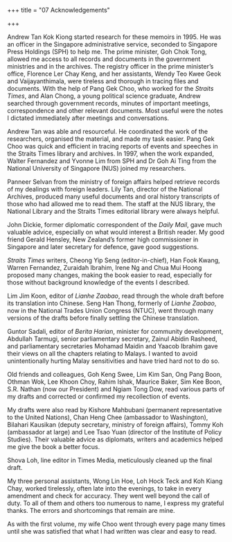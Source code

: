 +++
title = "07 Acknowledgements"

+++



Andrew Tan Kok Kiong started research for these memoirs in 1995. He was an officer in the Singapore administrative service, seconded to Singapore Press Holdings \(SPH\) to help me. The prime minister, Goh Chok Tong, allowed me access to all records and documents in the government ministries and in the archives. The registry officer in the prime minister’s office, Florence Ler Chay Keng, and her assistants, Wendy Teo Kwee Geok and Vaijayanthimala, were tireless and thorough in tracing files and documents. With the help of Pang Gek Choo, who worked for the *Straits Times*, and Alan Chong, a young political science graduate, Andrew searched through government records, minutes of important meetings, correspondence and other relevant documents. Most useful were the notes I dictated immediately after meetings and conversations.

Andrew Tan was able and resourceful. He coordinated the work of the researchers, organised the material, and made my task easier. Pang Gek Choo was quick and efficient in tracing reports of events and speeches in the Straits Times library and archives. In 1997, when the work expanded, Walter Fernandez and Yvonne Lim from SPH and Dr Goh Ai Ting from the National University of Singapore \(NUS\) joined my researchers.

Panneer Selvan from the ministry of foreign affairs helped retrieve records of my dealings with foreign leaders. Lily Tan, director of the National Archives, produced many useful documents and oral history transcripts of those who had allowed me to read them. The staff at the NUS library, the National Library and the Straits Times editorial library were always helpful.

John Dickie, former diplomatic correspondent of the *Daily Mail*, gave much valuable advice, especially on what would interest a British reader. My good friend Gerald Hensley, New Zealand’s former high commissioner in Singapore and later secretary for defence, gave good suggestions.

*Straits Times* writers, Cheong Yip Seng \(editor-in-chief\), Han Fook Kwang, Warren Fernandez, Zuraidah Ibrahim, Irene Ng and Chua Mui Hoong proposed many changes, making the book easier to read, especially for those without background knowledge of the events I described.

Lim Jim Koon, editor of *Lianhe Zaobao*, read through the whole draft before its translation into Chinese. Seng Han Thong, formerly of *Lianhe Zaobao*, now in the National Trades Union Congress \(NTUC\), went through many versions of the drafts before finally settling the Chinese translation.

Guntor Sadali, editor of *Berita Harian*, minister for community development, Abdullah Tarmugi, senior parliamentary secretary, Zainul Abidin Rasheed, and parliamentary secretaries Mohamad Maidin and Yaacob Ibrahim gave their views on all the chapters relating to Malays. I wanted to avoid unintentionally hurting Malay sensitivities and have tried hard not to do so.

Old friends and colleagues, Goh Keng Swee, Lim Kim San, Ong Pang Boon, Othman Wok, Lee Khoon Choy, Rahim Ishak, Maurice Baker, Sim Kee Boon, S.R. Nathan \(now our President\) and Ngiam Tong Dow, read various parts of my drafts and corrected or confirmed my recollection of events.

My drafts were also read by Kishore Mahbubani \(permanent representative to the United Nations\), Chan Heng Chee \(ambassador to Washington\), Bilahari Kausikan \(deputy secretary, ministry of foreign affairs\), Tommy Koh \(ambassador at large\) and Lee Tsao Yuan \(director of the Institute of Policy Studies\). Their valuable advice as diplomats, writers and academics helped me give the book a better focus.

Shova Loh, line editor in Times Media, meticulously cleaned up the final draft.

My three personal assistants, Wong Lin Hoe, Loh Hock Teck and Koh Kiang Chay, worked tirelessly, often late into the evenings, to take in every amendment and check for accuracy. They went well beyond the call of duty. To all of them and others too numerous to name, I express my grateful thanks. The errors and shortcomings that remain are mine.

As with the first volume, my wife Choo went through every page many times until she was satisfied that what I had written was clear and easy to read.
